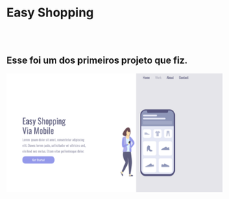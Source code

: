 <h1> Easy Shopping</h1>
<br>
<br>
<h2>Esse foi um dos primeiros projeto que fiz. </h2>

<img src="https://github.com/otaviotyska/Projeto-git/blob/master/assets/desktop.png?raw=true">
